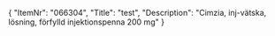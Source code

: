 {
  "ItemNr": "066304",
  "Title": "test",
  "Description": "Cimzia, inj-vätska, lösning, förfylld injektionspenna 200 mg"
}